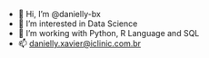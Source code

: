 - 👋 Hi, I’m @danielly-bx
- 👀 I’m interested in Data Science
- 🌱 I’m working with Python, R Language and SQL
- 📫 danielly.xavier@iclinic.com.br
